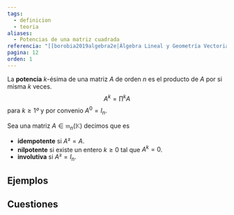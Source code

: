 ```yaml
---
tags:
  - definicion
  - teoria
aliases:
  - Potencias de una matriz cuadrada
referencia: "[[borobia2019algebra2e|Álgebra Lineal y Geometría Vectorial (2a ed)]]"
pagina: 12
orden: 1
---
```

La **potencia** $k$-ésima de una matriz $A$ de orden $n$ es el producto de $A$ por si misma $k$ veces.
$$
A^k = \prod^k A
$$
para $k \geq 1º$ y por convenio $A^0 = I_n$.

Sea una matriz $A \in \mathfrak{m}_n(\mathbb{K})$ decimos que es
- **idempotente** si $A² = A$.
- **nilpotente** si existe un entero $k \geq 0$ tal que $A^k = 0$.
- **involutiva** si $A² = I_n$.

## Ejemplos

## Cuestiones
